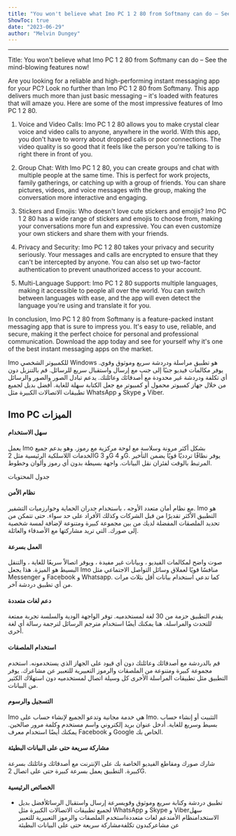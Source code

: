 ```yaml
---
title: "You won't believe what Imo PC 1 2 80 from Softmany can do – See the mind-blowing features now!"
ShowToc: true 
date: "2023-06-29"
author: "Melvin Dungey"
---
```

*****
Title: You won't believe what Imo PC 1 2 80 from Softmany can do – See the mind-blowing features now!

Are you looking for a reliable and high-performing instant messaging app for your PC? Look no further than Imo PC 1 2 80 from Softmany. This app delivers much more than just basic messaging – it's loaded with features that will amaze you. Here are some of the most impressive features of Imo PC 1 2 80.

1. Voice and Video Calls: Imo PC 1 2 80 allows you to make crystal clear voice and video calls to anyone, anywhere in the world. With this app, you don't have to worry about dropped calls or poor connections. The video quality is so good that it feels like the person you're talking to is right there in front of you.

2. Group Chat: With Imo PC 1 2 80, you can create groups and chat with multiple people at the same time. This is perfect for work projects, family gatherings, or catching up with a group of friends. You can share pictures, videos, and voice messages with the group, making the conversation more interactive and engaging.

3. Stickers and Emojis: Who doesn't love cute stickers and emojis? Imo PC 1 2 80 has a wide range of stickers and emojis to choose from, making your conversations more fun and expressive. You can even customize your own stickers and share them with your friends.

4. Privacy and Security: Imo PC 1 2 80 takes your privacy and security seriously. Your messages and calls are encrypted to ensure that they can't be intercepted by anyone. You can also set up two-factor authentication to prevent unauthorized access to your account.

5. Multi-Language Support: Imo PC 1 2 80 supports multiple languages, making it accessible to people all over the world. You can switch between languages with ease, and the app will even detect the language you're using and translate it for you.

In conclusion, Imo PC 1 2 80 from Softmany is a feature-packed instant messaging app that is sure to impress you. It's easy to use, reliable, and secure, making it the perfect choice for personal and professional communication. Download the app today and see for yourself why it's one of the best instant messaging apps on the market.


Imo للكمبيوتر الشخصي Windows هو تطبيق مراسلة ودردشة سريع وموثوق وقوي. يوفر مكالمات فيديو جنبًا إلى جنب مع إرسال واستقبال سريع للرسائل. قم بالتنزيل دون أي تكلفة ودردشة غير محدودة مع أصدقائك وعائلتك. يدعم تبادل الصور والصور والرسائل من خلال جهاز كمبيوتر محمول أو كمبيوتر مع جعل الكتابة سهلة للغاية. أفضل بديل لجميع تطبيقات الاتصالات الكبيرة مثل WhatsApp و Skype و Viber.
 
## Imo PC الميزات
 
#### سهل الاستخدام
 
يعمل Imo بشكل أكثر مرونة وسلاسة مع لوحة مركزية مع رموز. وهو يدعم جميع الخدمات اللاسلكية الرئيسية مثل 2G و 3G و 4G. يوفر نطاقًا تردديًا قويًا يضمن التأخير المرتبط بالوقت لفئران نقل البيانات. واجهة بسيطة بدون أي رموز وألوان وخطوط.
 
جدول المحتويات
 
#### نظام الأمن
 
مع نظام أمان متعدد الأوجه ، باستخدام جدران الحماية وخوارزميات التشفير. Imo هو التطبيق الأكثر تقديرًا من قبل الشركات وكذلك الأفراد على حد سواء. حتى تتمكن من تحديد الملصقات المفضلة لديك من بين مجموعة كبيرة ومتنوعة لإضافة لمسة شخصية إلى صورك. التي تريد مشاركتها مع الأصدقاء والعائلة.
 
#### العمل بسرعة
 
صوت واضح لمكالمات الفيديو ، وبيانات غير مفيدة ، ويوفر اتصالاً سريعًا للغاية ، والتنقل البسيط هو الميزة. هذا يجعل Imo منافسًا قويًا لعملاق وسائل التواصل الاجتماعي مثل Messenger و Facebook و Whatsapp. كما تدعي استخدام بيانات أقل بثلاث مرات من أي تطبيق دردشة آخر.
 
#### دعم لغات متعددة
 
يقدم التطبيق حزمة من 30 لغة لمستخدميه. توفر الواجهة الودية والسلسة تجربة ممتعة للتحدث والمراسلة. هنا يمكنك أيضًا استخدام مترجم الرسائل لترجمة رسالة أي لغة أخرى.
 
#### استخدام الملصقات
 
قم بالدردشة مع أصدقائك وعائلتك دون أي قيود على الجهاز الذي يستخدمونه. استخدم مجموعة كبيرة ومتنوعة من الملصقات والرموز التعبيرية للتعبير عن مشاعرك. يوفر التطبيق مثل تطبيقات المراسلة الأخرى كل وسيلة اتصال لمستخدميه دون استهلاك الكثير من البيانات.
 
#### التسجيل والرسوم
 
Imo هي خدمة مجانية وتدعو الجميع لإنشاء حساب على Imo. التثبيت أو إنشاء حساب بسيط وسريع للغاية. أدخل عنوان بريد إلكتروني واسم مستخدم وكلمة مرور صالحين. يمكنك أيضًا استخدام معرف Facebook و Google الخاص بك.
 
#### مشاركة سريعة حتى على البيانات البطيئة
 
شارك صورك ومقاطع الفيديو الخاصة بك على الإنترنت مع أصدقائك وعائلتك بسرعة كبيرة. التطبيق يعمل بسرعة كبيرة حتى على اتصال 2G.
 
#### الخصائص الرئيسية
 
- تطبيق دردشة وكتابة سريع وموثوق وقويسرعة إرسال واستقبال الرسائلأفضل بديل لجميع تطبيقات الاتصالات الكبيرة مثل WhatsApp و Skype و Viberسهل الاستخدامنظام الأمندعم لغات متعددةاستخدم الملصقات والرموز التعبيرية للتعبير عن مشاعركبدون تكلفةمشاركة سريعة حتى على البيانات البطيئة




